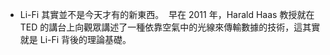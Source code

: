 - Li-Fi 其實並不是今天才有的新東西。<sb>
  早在 2011 年，Harald Haas 教授就在 TED 的講台上向觀眾講述了一種依靠空氣中的光線來傳輸數據的技術，這其實就是 Li-Fi 背後的理論基礎。 
